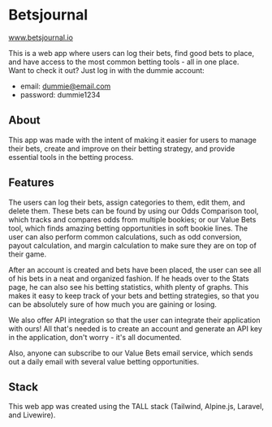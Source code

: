 # Betsjournal

www.betsjournal.io

This is a web app where users can log their bets, find good bets to place, and have access to the most common betting tools - all in one place.  
Want to check it out? Just log in with the dummie account:
- email: dummie@email.com
- password: dummie1234

## About
This app was made with the intent of making it easier for users to manage their bets, create and improve on their betting strategy, and provide essential tools
in the betting process.

## Features
The users can log their bets, assign categories to them, edit them, and delete them. These bets can be found by using our Odds Comparison tool, which tracks and compares odds from multiple bookies; or our Value Bets tool, which finds amazing betting opportunities in soft bookie lines. The user can also perform common calculations, such as odd conversion, payout calculation, and margin calculation to make sure they are on top of their game.

After an account is created and bets have been placed, the user can see all of his bets in a neat and organized fashion. If he heads over to the Stats page, he can also see his betting statistics, whith plenty of graphs. This makes it easy to keep track of your bets and betting strategies, so that you can be absolutely sure of how much you are gaining or losing. 

We also offer API integration so that the user can integrate their application with ours! All that's needed is to create an account and generate an API key in the application, don't worry - it's all documented.

Also, anyone can subscribe to our Value Bets email service, which sends out a daily email with several value betting opportunities.

## Stack
This web app was created using the TALL stack (Tailwind, Alpine.js, Laravel, and Livewire).
